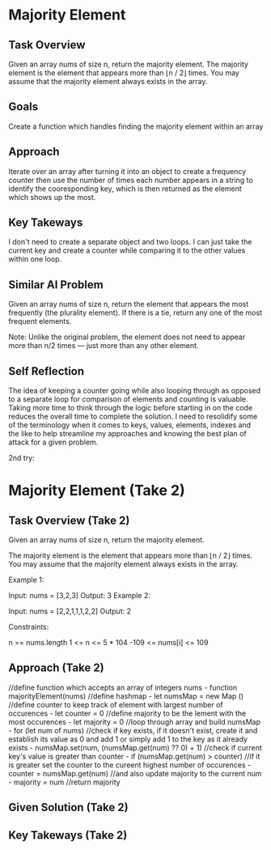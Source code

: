 # Majority Element

## Task Overview
Given an array nums of size n, return the majority element.
The majority element is the element that appears more than ⌊n / 2⌋ times. You may assume that the majority element always exists in the array.

## Goals
Create a function which handles finding the majority element within an array

## Approach
Iterate over an array after turning it into an object to create a frequency counter then use the number of times each number appears in a string to identify the cooresponding key, which is then returned as the element which shows up the most.

## Key Takeways
I don't need to create a separate object and two loops. I can just take the current key and create a counter while comparing it to the other values within one loop.

## Similar AI Problem
Given an array nums of size n, return the element that appears the most frequently (the plurality element). If there is a tie, return any one of the most frequent elements.

Note: Unlike the original problem, the element does not need to appear more than n/2 times — just more than any other element.

## Self Reflection
The idea of keeping a counter going while also looping through as opposed to a separate loop for comparison of elements and counting is valuable.
Taking more time to think through the logic before starting in on the code reduces the overall time to complete the solution.
I need to resolidify some of the terminology when it comes to keys, values, elements, indexes and the like to help streamline my approaches and knowing the best plan of attack for a given problem.

2nd try:

# Majority Element (Take 2)

## Task Overview (Take 2)

Given an array nums of size n, return the majority element.

The majority element is the element that appears more than ⌊n / 2⌋ times. You may assume that the majority element always exists in the array.

Example 1:

Input: nums = [3,2,3]
Output: 3
Example 2:

Input: nums = [2,2,1,1,1,2,2]
Output: 2
 

Constraints:

n == nums.length
1 <= n <= 5 * 104
-109 <= nums[i] <= 109

## Approach (Take 2)

//define function which accepts an array of integers nums - function majorityElement(nums)
    //define hashmap - let numsMap = new Map ()
    //define counter to keep track of element with largest number of occurences - let counter = 0
    //define majority to be the lement with the most occurences - let majority = 0
    //loop through array and build numsMap - for (let num of nums)
        //check if key exists, if it doesn't exist, create it and establish its value as 0 and add 1 or simply add 1 to the key as it already exists - numsMap.set(num, (numsMap.get(num) ?? 0) + 1)
        //check if current key's value is greater than counter - if (numsMap.get(num) > counter)
            //if it is greater set the counter to the cureent highest number of occurences - counter = numsMap.get(num)
            //and also update majority to the current num - majority = num
    //return majority
    


## Given Solution (Take 2)

## Key Takeways (Take 2)

